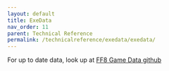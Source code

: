 ```yaml
---
layout: default
title: ExeData
nav_order: 11
parent: Technical Reference
permalink: /technicalreference/exedata/exedata/
---
```


For up to date data, look up at [FF8 Game Data github](https://github.com/HobbitDur/FF8GameData/tree/master/Resources/json)